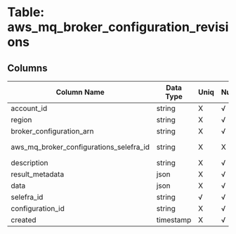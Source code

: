 # Table: aws_mq_broker_configuration_revisions

## Columns 

|  Column Name   |  Data Type  | Uniq | Nullable | Description | 
|  ----  | ----  | ----  | ----  | ---- | 
| account_id | string | X | √ |  | 
| region | string | X | √ |  | 
| broker_configuration_arn | string | X | √ |  | 
| aws_mq_broker_configurations_selefra_id | string | X | X | fk to aws_mq_broker_configurations.selefra_id | 
| description | string | X | √ |  | 
| result_metadata | json | X | √ |  | 
| data | json | X | √ |  | 
| selefra_id | string | √ | √ | random id | 
| configuration_id | string | X | √ |  | 
| created | timestamp | X | √ |  | 


